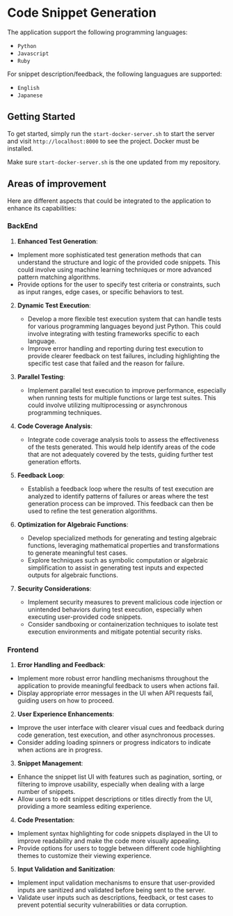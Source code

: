 # Code Snippet Generation

The application support the following programming languages:

- `Python`
- `Javascript`
- `Ruby`

For snippet description/feedback, the following languagues are supported:

- `English`
- `Japanese`

## Getting Started

 To get started, simply run the `start-docker-server.sh` to start the server and visit `http://localhost:8000` to see the project. Docker must be installed.
 
 Make sure `start-docker-server.sh` is the one updated from my repository.

 ## Areas of improvement
 
 Here are different aspects that could be integrated to the application to enhance its capabilities:

 ### BackEnd

 1. **Enhanced Test Generation**:
   - Implement more sophisticated test generation methods that can understand the structure and logic of the provided code snippets. This could involve using machine learning techniques or more advanced pattern matching algorithms.
   - Provide options for the user to specify test criteria or constraints, such as input ranges, edge cases, or specific behaviors to test.

2. **Dynamic Test Execution**:
   - Develop a more flexible test execution system that can handle tests for various programming languages beyond just Python. This could involve integrating with testing frameworks specific to each language.
   - Improve error handling and reporting during test execution to provide clearer feedback on test failures, including highlighting the specific test case that failed and the reason for failure.

3. **Parallel Testing**:
   - Implement parallel test execution to improve performance, especially when running tests for multiple functions or large test suites. This could involve utilizing multiprocessing or asynchronous programming techniques.

4. **Code Coverage Analysis**:
   - Integrate code coverage analysis tools to assess the effectiveness of the tests generated. This would help identify areas of the code that are not adequately covered by the tests, guiding further test generation efforts.

5. **Feedback Loop**:
   - Establish a feedback loop where the results of test execution are analyzed to identify patterns of failures or areas where the test generation process can be improved. This feedback can then be used to refine the test generation algorithms.

6. **Optimization for Algebraic Functions**:
   - Develop specialized methods for generating and testing algebraic functions, leveraging mathematical properties and transformations to generate meaningful test cases.
   - Explore techniques such as symbolic computation or algebraic simplification to assist in generating test inputs and expected outputs for algebraic functions.

7. **Security Considerations**:
   - Implement security measures to prevent malicious code injection or unintended behaviors during test execution, especially when executing user-provided code snippets.
   - Consider sandboxing or containerization techniques to isolate test execution environments and mitigate potential security risks.

### Frontend

1. **Error Handling and Feedback**:
- Implement more robust error handling mechanisms throughout the application to provide meaningful feedback to users when actions fail.
- Display appropriate error messages in the UI when API requests fail, guiding users on how to proceed.

2. **User Experience Enhancements**:
- Improve the user interface with clearer visual cues and feedback during code generation, test execution, and other asynchronous processes.
- Consider adding loading spinners or progress indicators to indicate when actions are in progress.

3. **Snippet Management**:
- Enhance the snippet list UI with features such as pagination, sorting, or filtering to improve usability, especially when dealing with a large number of snippets.
- Allow users to edit snippet descriptions or titles directly from the UI, providing a more seamless editing experience.

4. **Code Presentation**:
- Implement syntax highlighting for code snippets displayed in the UI to improve readability and make the code more visually appealing.
- Provide options for users to toggle between different code highlighting themes to customize their viewing experience.

5. **Input Validation and Sanitization**:
- Implement input validation mechanisms to ensure that user-provided inputs are sanitized and validated before being sent to the server.
- Validate user inputs such as descriptions, feedback, or test cases to prevent potential security vulnerabilities or data corruption.





